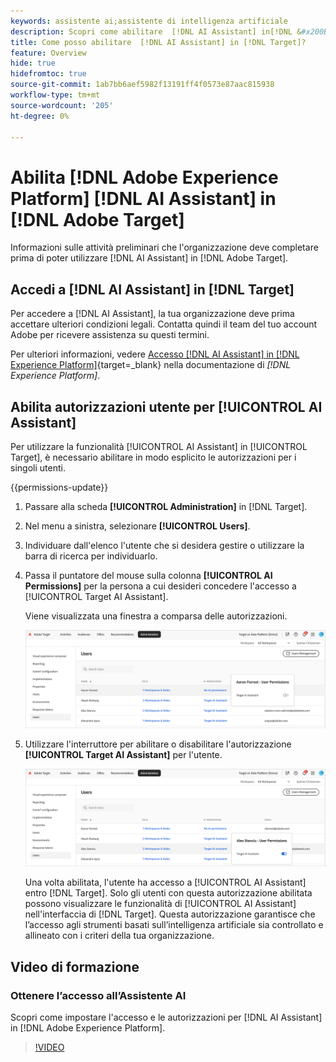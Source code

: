 ```yaml
---
keywords: assistente ai;assistente di intelligenza artificiale
description: Scopri come abilitare  [!DNL AI Assistant] in[!DNL &#x200B; Adobe Target].
title: Come posso abilitare  [!DNL AI Assistant] in [!DNL Target]?
feature: Overview
hide: true
hidefromtoc: true
source-git-commit: 1ab7bb6aef5982f13191ff4f0573e87aac815938
workflow-type: tm+mt
source-wordcount: '205'
ht-degree: 0%

---
```


# Abilita [!DNL Adobe Experience Platform] [!DNL AI Assistant] in [!DNL Adobe Target]

Informazioni sulle attività preliminari che l&#39;organizzazione deve completare prima di poter utilizzare [!DNL AI Assistant] in [!DNL Adobe Target].

## Accedi a [!DNL AI Assistant] in [!DNL Target]

Per accedere a [!DNL AI Assistant], la tua organizzazione deve prima accettare ulteriori condizioni legali. Contatta quindi il team del tuo account Adobe per ricevere assistenza su questi termini.

Per ulteriori informazioni, vedere [Accesso [!DNL AI Assistant] in [!DNL Experience Platform]](https://experienceleague.adobe.com/en/docs/experience-platform/ai-assistant/access){target=_blank} nella documentazione di *[!DNL Experience Platform]*.

## Abilita autorizzazioni utente per [!UICONTROL AI Assistant]

Per utilizzare la funzionalità [!UICONTROL AI Assistant] in [!UICONTROL Target], è necessario abilitare in modo esplicito le autorizzazioni per i singoli utenti.

{{permissions-update}}

1. Passare alla scheda **[!UICONTROL Administration]** in [!DNL Target].
1. Nel menu a sinistra, selezionare **[!UICONTROL Users]**.
1. Individuare dall&#39;elenco l&#39;utente che si desidera gestire o utilizzare la barra di ricerca per individuarlo.
1. Passa il puntatore del mouse sulla colonna **[!UICONTROL AI Permissions]** per la persona a cui desideri concedere l&#39;accesso a [!UICONTROL Target AI Assistant].

   Viene visualizzata una finestra a comparsa delle autorizzazioni.

   ![Impostazioni dell&#39;Assistente AI](/help/main/c-intro/assets/ai-pop-up2.png)

1. Utilizzare l&#39;interruttore per abilitare o disabilitare l&#39;autorizzazione **[!UICONTROL Target AI Assistant]** per l&#39;utente.

   ![Finestra a comparsa Autorizzazioni Assistente AI](/help/main/c-intro/assets/ai-pop-up.png)

   Una volta abilitata, l&#39;utente ha accesso a [!UICONTROL AI Assistant] entro [!DNL Target]. Solo gli utenti con questa autorizzazione abilitata possono visualizzare le funzionalità di [!UICONTROL AI Assistant] nell&#39;interfaccia di [!DNL Target]. Questa autorizzazione garantisce che l’accesso agli strumenti basati sull’intelligenza artificiale sia controllato e allineato con i criteri della tua organizzazione.

## Video di formazione

### Ottenere l’accesso all’Assistente AI

Scopri come impostare l&#39;accesso e le autorizzazioni per [!DNL AI Assistant] in [!DNL Adobe Experience Platform].

>[!VIDEO](https://video.tv.adobe.com/v/3436470/?learn=on&#x26;enablevpops)
